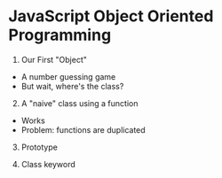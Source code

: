 # JavaScript Object Oriented Programming

1. Our First "Object"
  - A number guessing game
  - But wait, where's the class?

2. A "naive" class using a function
  - Works
  - Problem: functions are duplicated

3. Prototype

4. Class keyword
